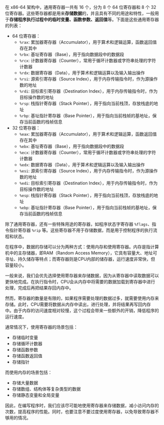 在 x86-64 架构中，通用寄存器一共有 16 个，分为 8 个 64 位寄存器和 8 个 32 位寄存器。这些寄存器都是用来**存储数据**的，并且具有不同的用途和特性，一般用于**存储程序执行过程中的临时变量、函数参数、返回值**等。下面是这些通用寄存器的列表：

- 64 位寄存器：
  - `%rax`: 累加器寄存器（Accumulator），用于算术和逻辑运算，函数返回值存在其中
  - `%rbx`: 基址寄存器（Base），用于指向数据段中的数据段
  - `%rcx`: 计数器寄存器（Counter），常用于循环计数器或字符串处理的字符计数器
  - `%rdx`: 数据寄存器（Data），用于算术和逻辑运算以及输入输出操作
  - `%rsi`: 源索引寄存器（Source Index），用于内存传输指令时，作为源操作数的地址
  - `%rdi`: 目标索引寄存器（Destination Index），用于内存传输指令时，作为目标操作数的地址
  - `%rsp`: 栈指针寄存器（Stack Pointer），用于指向当前栈顶，存放栈底的地址
  - `%rbp`: 基址指针寄存器（Base Pointer），用于指向当前栈帧的基地址，保存当前函数的栈帧信息
- 32 位寄存器：
  - `%eax`: 累加器寄存器（Accumulator），用于算术和逻辑运算，函数返回值存在其中
  - `%ebx`: 基址寄存器（Base），用于指向数据段中的数据段
  - `%ecx`: 计数器寄存器（Counter），常用于循环计数器或字符串处理的字符计数器
  - `%edx`: 数据寄存器（Data），用于算术和逻辑运算以及输入输出操作
  - `%esi`: 源索引寄存器（Source Index），用于内存传输指令时，作为源操作数的地址
  - `%edi`: 目标索引寄存器（Destination Index），用于内存传输指令时，作为目标操作数的地址
  - `%esp`: 栈指针寄存器（Stack Pointer），用于指向当前栈顶，存放栈底的地址
  - `%ebp`: 基址指针寄存器（Base Pointer），用于指向当前栈帧的基地址，保存当前函数的栈帧信息

除了通用寄存器，还有一些特殊用途的寄存器，如程序状态字寄存器 `%flags`、指令指针寄存器 `%rip` 等。这些寄存器不用于存储数据，而是用于控制程序的执行流程和状态。

在程序中，数据的存储可以分为两种方式：使用内存和使用寄存器。内存是指计算机中的主存储器，即RAM（Random Access Memory），它具有容量大、地址可寻址、持久储存等特点；而寄存器则是CPU内部的储存器，运行速度非常快，但容量较小。

一般来说，我们会优先选择使用寄存器来存储数据，因为从寄存器中读取数据可以更快地完成。在执行指令时，CPU会从内存中将需要的数据加载到寄存器中进行处理，完成后再把结果存回内存中。

然而，寄存器的数量是有限的，如果程序需要处理的数据过多，就需要使用内存来存储。此时，CPU需要将数据从内存中读出，进行处理，并将结果再写回内存中。由于内存的访问速度相对较慢，这个过程会带来一些额外的开销，降低程序的运行速度。

通常情况下，使用寄存器的场景包括：

- 存储临时变量
- 存储循环计数器
- 存储函数参数
- 存储函数返回值
- 存储指针

而使用内存的场景包括：

- 存储大量数据
- 存储数组、结构体等复杂类型的数据
- 存储静态变量和全局变量

因此，在编写程序时，我们应该尽可能地使用寄存器来存储数据，减小访问内存的次数，提高程序的性能。同时，也要注意不要过度使用寄存器，以免导致寄存器不够用的情况。